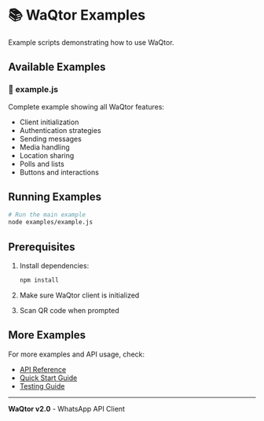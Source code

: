 # 📚 WaQtor Examples

Example scripts demonstrating how to use WaQtor.

## Available Examples

### 📄 example.js
Complete example showing all WaQtor features:
- Client initialization
- Authentication strategies
- Sending messages
- Media handling
- Location sharing
- Polls and lists
- Buttons and interactions

## Running Examples

```bash
# Run the main example
node examples/example.js
```

## Prerequisites

1. Install dependencies:
   ```bash
   npm install
   ```

2. Make sure WaQtor client is initialized

3. Scan QR code when prompted

## More Examples

For more examples and API usage, check:
- [API Reference](../documentation/api/api-reference.md)
- [Quick Start Guide](../documentation/guides/QUICKSTART.md)
- [Testing Guide](../documentation/guides/TESTING_GUIDE.md)

---

**WaQtor v2.0** - WhatsApp API Client
